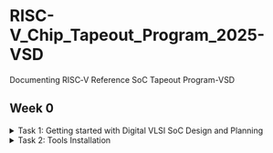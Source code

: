 # RISC-V_Chip_Tapeout_Program_2025-VSD
Documenting RISC‑V Reference SoC Tapeout Program-VSD



## Week 0

<details>
<summary> Task 1: Getting started with Digital VLSI SoC Design and Planning </summary>

### ASIC / SoC Design Flow

- Specification – Define functionality, performance, power, area.  
- RTL Design – Write Verilog/VHDL, modular & synthesizable code.  
- Verification – Simulate with testbenches, ensure correct behavior.  
- Synthesis – Convert RTL → gate-level netlist with constraints.  
- STA – Check timing paths (setup/hold) meet requirements.  
- DFT – Insert scan chains, generate test patterns.  
- Physical Design – Floorplan, place, route, CTS, DRC/LVS checks.  
- Signoff – Final timing, power, physical verification.  
- Tapeout – Generate GDSII & send to foundry.  
- Silicon Testing – Validate first silicon, apply ECOs if needed.  

</details>

<details>
<summary> Task 2: Tools Installation </summary>

### Tools and Commands

#### 1. Oracle VirtualBox
- Minimum: 6GB RAM, 50GB HDD, Ubuntu 20.04+, 4 vCPU  
- ![Oracle VirtualBox](https://i.postimg.cc/MHhPZC1T/Screenshot-2025-09-20-134309.png){: width="300px"}

#### 2. Yosys
```bash
sudo apt-get update
git clone https://github.com/YosysHQ/yosys.git
cd yosys
sudo apt install make
sudo apt-get install build-essential clang bison flex \
libreadline-dev gawk tcl-dev libffi-dev git \
graphviz xdot pkg-config python3 libboost-system-dev \
libboost-python-dev libboost-filesystem-dev zlib1g-dev
make config-gcc
make
sudo make install
